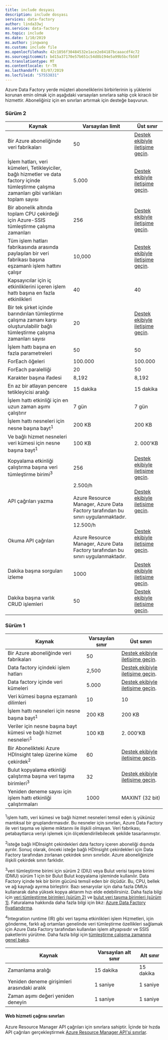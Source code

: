 ```yaml
---
title: include dosyası
description: include dosyası
services: data-factory
author: linda33wj
ms.service: data-factory
ms.topic: include
ms.date: 1/10/2019
ms.author: jingwang
ms.custom: include file
ms.openlocfilehash: 42c1856f30484532e1ace2e84187bcaaacdf4c72
ms.sourcegitcommit: bd15a37170e57b651c54d8b194e5a99b5bcfb58f
ms.translationtype: MT
ms.contentlocale: tr-TR
ms.lasthandoff: 03/07/2019
ms.locfileid: "57553831"
---
```

Azure Data Factory yerde müşteri aboneliklerini birbirlerinin iş yüklerini korunan emin olmak için aşağıdaki varsayılan sınırlara sahip çok kiracılı bir hizmettir. Aboneliğiniz için en sınırları artırmak için desteğe başvurun.

### <a name="version-2"></a>Sürüm 2

| Kaynak | Varsayılan limit | Üst sınır |
| -------- | ------------- | ------------- |
| Bir Azure aboneliğinde veri fabrikaları | 50 | [Destek ekibiyle iletişime geçin](https://azure.microsoft.com/blog/2014/06/04/azure-limits-quotas-increase-requests/). |
| İşlem hatları, veri kümeleri, Tetikleyiciler, bağlı hizmetler ve data factory içinde tümleştirme çalışma zamanları gibi varlıkları toplam sayısı | 5.000 | [Destek ekibiyle iletişime geçin](https://azure.microsoft.com/blog/2014/06/04/azure-limits-quotas-increase-requests/). |
| Bir abonelik altında toplam CPU çekirdeği için Azure-SSIS tümleştirme çalışma zamanları | 256 | [Destek ekibiyle iletişime geçin](https://azure.microsoft.com/blog/2014/06/04/azure-limits-quotas-increase-requests/). |
| Tüm işlem hatları fabrikasında arasında paylaşılan bir veri fabrikası başına eşzamanlı işlem hattını çalışır | 10,000  | [Destek ekibiyle iletişime geçin](https://azure.microsoft.com/blog/2014/06/04/azure-limits-quotas-increase-requests/). |
| Kapsayıcılar için iç etkinliklerini içeren işlem hattı başına en fazla etkinlikleri | 40 | 40 |
| Bir tek şirket içinde barındırılan tümleştirme çalışma zamanı karşı oluşturulabilir bağlı tümleştirme çalışma zamanları sayısı | 20 | [Destek ekibiyle iletişime geçin](https://azure.microsoft.com/blog/2014/06/04/azure-limits-quotas-increase-requests/). |
| İşlem hattı başına en fazla parametreleri | 50 | 50 |
| ForEach öğeleri | 100.000 | 100.000 |
| ForEach paralelliği | 20 | 50 |
| Karakter başına ifadesi | 8,192 | 8,192 |
| En az bir atlayan pencere tetikleyicisi aralığı | 15 dakika | 15 dakika |
| İşlem hattı etkinliği için en uzun zaman aşımı çalıştırır | 7 gün | 7 gün |
| İşlem hattı nesneleri için nesne başına bayt<sup>1</sup> | 200 KB | 200 KB |
| Ve bağlı hizmet nesneleri veri kümesi için nesne başına bayt<sup>1</sup> | 100 KB | 2. 000'KB |
| Kopyalama etkinliği çalıştırma başına veri tümleştirme birimi<sup>3</sup> | 256 | [Destek ekibiyle iletişime geçin](https://azure.microsoft.com/blog/2014/06/04/azure-limits-quotas-increase-requests/). |
| API çağrıları yazma | 2.500/h<br/><br/> Azure Resource Manager, Azure Data Factory tarafından bu sınırı uygulanmaktadır. | [Destek ekibiyle iletişime geçin](https://azure.microsoft.com/blog/2014/06/04/azure-limits-quotas-increase-requests/). |
| Okuma API çağrıları | 12.500/h<br/><br/> Azure Resource Manager, Azure Data Factory tarafından bu sınırı uygulanmaktadır. | [Destek ekibiyle iletişime geçin](https://azure.microsoft.com/blog/2014/06/04/azure-limits-quotas-increase-requests/). |
| Dakika başına sorguları izleme | 1000 | [Destek ekibiyle iletişime geçin](https://azure.microsoft.com/blog/2014/06/04/azure-limits-quotas-increase-requests/). |
| Dakika başına varlık CRUD işlemleri | 50 | [Destek ekibiyle iletişime geçin](https://azure.microsoft.com/blog/2014/06/04/azure-limits-quotas-increase-requests/). |


### <a name="version-1"></a>Sürüm 1

| **Kaynak** | **Varsayılan sınır** | **Üst sınırı** |
| --- | --- | --- |
| Bir Azure aboneliğinde veri fabrikaları |50 |[Destek ekibiyle iletişime geçin](https://azure.microsoft.com/blog/2014/06/04/azure-limits-quotas-increase-requests/). |
| Data factory içindeki işlem hatları |2,500 |[Destek ekibiyle iletişime geçin](https://azure.microsoft.com/blog/2014/06/04/azure-limits-quotas-increase-requests/). |
| Data factory içinde veri kümeleri |5.000 |[Destek ekibiyle iletişime geçin](https://azure.microsoft.com/blog/2014/06/04/azure-limits-quotas-increase-requests/). |
| Veri kümesi başına eşzamanlı dilimleri |10 |10 |
| İşlem hattı nesneleri için nesne başına bayt<sup>1</sup> |200 KB |200 KB |
| Veriler için nesne başına bayt kümesi ve bağlı hizmet nesneleri<sup>1</sup> |100 KB |2. 000'KB |
| Bir Abonelikteki Azure HDInsight talep üzerine küme çekirdek<sup>2</sup> |60 |[Destek ekibiyle iletişime geçin](https://azure.microsoft.com/blog/2014/06/04/azure-limits-quotas-increase-requests/). |
| Bulut kopyalama etkinliği çalıştırma başına veri taşıma birimleri<sup>3</sup> |32 |[Destek ekibiyle iletişime geçin](https://azure.microsoft.com/blog/2014/06/04/azure-limits-quotas-increase-requests/). |
| Yeniden deneme sayısı için işlem hattı etkinliği çalıştırmaları |1000 |MAXINT (32 bit) |

<sup>1</sup>işlem hattı, veri kümesi ve bağlı hizmet nesneleri temsil eden iş yükünüz mantıksal bir gruplandırmasıdır. Bu nesneler için sınırları, Azure Data Factory ile veri taşıma ve işleme miktarını ile ilişkili olmayan. Veri fabrikası, petabaytlarca veriyi işlemek için ölçeklendirilebilecek şekilde tasarlanmıştır.

<sup>2</sup>isteğe bağlı HDInsight çekirdekleri data factory içeren aboneliği dışında ayrılır. Sonuç olarak, önceki isteğe bağlı HDInsight çekirdekleri için Data Factory tarafından zorlanan çekirdek sınırı sınırlıdır. Azure aboneliğinizle ilişkili çekirdek sınırı farklıdır.

<sup>3</sup>veri tümleştirme birimi için sürüm 2 (DIU) veya Bulut verisi taşıma birimi (DMU) sürüm 1 için bir Bulut Bulut kopyalama işleminde kullanılır. Data Factory içinde tek bir birim gücünü temsil eden bir ölçüdür. Bu, CPU, bellek ve ağ kaynağı ayırma birleştirir. Bazı senaryolar için daha fazla DMUs kullanarak daha yüksek kopya aktarım hızı elde edebilirsiniz. Daha fazla bilgi için [veri tümleştirme birimleri (sürüm 2)](../articles/data-factory/copy-activity-performance.md#data-integration-units) ve [bulut veri taşıma birimleri (sürüm 1)](../articles/data-factory/v1/data-factory-copy-activity-performance.md#cloud-data-movement-units). Faturalama hakkında daha fazla bilgi için bkz: [Azure Data Factory fiyatlandırma](https://azure.microsoft.com/pricing/details/data-factory/).

<sup>4</sup>Integration runtime (IR) gibi veri taşıma etkinlikleri işlem Hizmetleri, için gönderme, farklı ağ ortamları genelinde veri tümleştirme özellikleri sağlamak için Azure Data Factory tarafından kullanılan işlem altyapısıdır ve SSIS paketlerini yürütme. Daha fazla bilgi için [tümleştirme çalışma zamanına genel bakış](../articles/data-factory/concepts-integration-runtime.md).

| **Kaynak** | **Varsayılan alt sınır** | **Alt sınır** |
| --- | --- | --- |
| Zamanlama aralığı |15 dakika |15 dakika |
| Yeniden deneme girişimleri arasındaki aralık |1 saniye |1 saniye |
| Zaman aşımı değeri yeniden deneyin |1 saniye |1 saniye |

#### <a name="web-service-call-limits"></a>Web hizmeti çağrısı sınırları
Azure Resource Manager API çağrıları için sınırlara sahiptir. İçinde bir hızda API çağrıları gerçekleştirmek [Azure Resource Manager API'si sınırlar](../articles/azure-subscription-service-limits.md#resource-group-limits).
